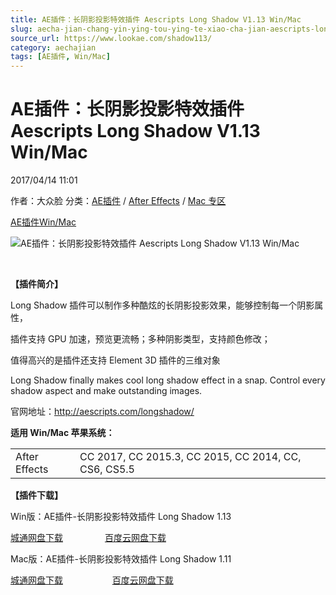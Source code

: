 ```yaml
---
title: AE插件：长阴影投影特效插件 Aescripts Long Shadow V1.13 Win/Mac
slug: aecha-jian-chang-yin-ying-tou-ying-te-xiao-cha-jian-aescripts-long-shadow-v1-13-win-mac
source_url: https://www.lookae.com/shadow113/
category: aechajian
tags: [AE插件, Win/Mac]
---
```

# AE插件：长阴影投影特效插件 Aescripts Long Shadow V1.13 Win/Mac

2017/04/14 11:01

作者：大众脸
分类：[AE插件](https://www.lookae.com/after-effects/aechajian/) / [After Effects](https://www.lookae.com/after-effects/) / [Mac 专区](https://www.lookae.com/mac-osx/)

[AE插件](https://www.lookae.com/tag/ae%e6%8f%92%e4%bb%b6/)[Win/Mac](https://www.lookae.com/tag/winmac/)

![AE插件：长阴影投影特效插件 Aescripts Long Shadow V1.13 Win/Mac](https://www.lookae.com/wp-content/uploads/2017/02/Long-LongShado.jpg "AE插件：长阴影投影特效插件 Aescripts Long Shadow V1.13 Win/Mac-LookAE.com")

﻿

**【插件简介】**

Long Shadow 插件可以制作多种酷炫的长阴影投影效果，能够控制每一个阴影属性，

插件支持 GPU 加速，预览更流畅；多种阴影类型，支持颜色修改；

值得高兴的是插件还支持 Element 3D 插件的三维对象

Long Shadow finally makes cool long shadow effect in a snap. Control every shadow aspect and make outstanding images.

官网地址：http://aescripts.com/longshadow/

**适用 Win/Mac 苹果系统：**

|  |  |
| --- | --- |
| After Effects | CC 2017, CC 2015.3, CC 2015, CC 2014, CC, CS6, CS5.5 |

**【插件下载】**

Win版：AE插件-长阴影投影特效插件 Long Shadow 1.13

[城通网盘下载](https://lookae.ctfile.com/fs/34e198379113)                 [百度云网盘下载](https://pan.baidu.com/s/1cy8gkI)

Mac版：AE插件-长阴影投影特效插件 Long Shadow 1.11

[城通网盘下载](https://lookae.ctfile.com/fs/TyN172185426)                    [百度云网盘下载](https://pan.baidu.com/s/1o7J5cpG)
